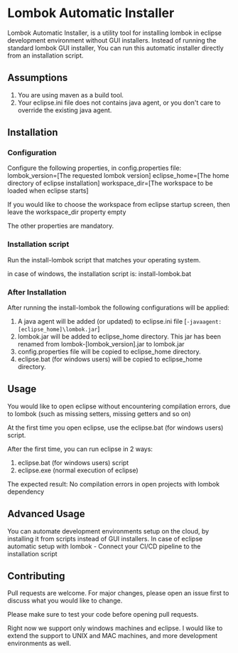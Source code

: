 # Lombok Automatic Installer
Lombok Automatic Installer, is a utility tool for installing lombok in eclipse development environment without GUI installers. Instead of running the standard lombok GUI installer, You can run this automatic installer directly from an installation script. 

## Assumptions
1. You are using maven as a build tool.
2. Your eclipse.ini file does not contains java agent, or you don't care to override the existing java agent.

## Installation

### Configuration
Configure the following properties, in config.properties file:
lombok_version=[The requested lombok version]
eclipse_home=[The home directory of eclipse installation]
workspace_dir=[The workspace to be loaded when eclipse starts]

If you would like to choose the workspace from eclipse startup screen,
then leave the workspace_dir property empty

The other properties are mandatory.

### Installation script

Run the install-lombok script that matches your operating system.

in case of windows, the installation script is: install-lombok.bat

### After Installation

After running the install-lombok the following configurations will be applied:
1. A java agent will be added (or updated) to eclipse.ini file
[```-javaagent:[eclipse_home]\lombok.jar```]
2. lombok.jar will be added to eclipse_home directory. This jar has been renamed from lombok-[lombok_version].jar to lombok.jar
3. config.properties file will be copied to eclipse_home directory.
4. eclipse.bat (for windows users) will be copied to eclipse_home directory.



## Usage

You would like to open eclipse without encountering compilation errors, due to lombok (such as missing setters, missing getters and so on)

At the first time you open eclipse, use the eclipse.bat (for windows users) script.

After the first time, you can run eclipse in 2 ways:
1. eclipse.bat (for windows users) script
2. eclipse.exe (normal execution of eclipse)

The expected result:
No compilation errors in open projects with lombok dependency

## Advanced Usage

You can automate development environments setup on the cloud, by installing it from scripts instead of GUI installers. In case of eclipse automatic setup with lombok - Connect your CI/CD pipeline to the installation script 

## Contributing
Pull requests are welcome. For major changes, please open an issue first to discuss what you would like to change.

Please make sure to test your code before opening pull requests.

Right now we support only windows machines and eclipse. I would like to extend the support to UNIX and MAC machines, and more development environments as well.
